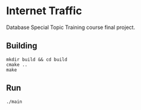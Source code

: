 # Internet Traffic

Database Special Topic Training course final project.

## Building

```
mkdir build && cd build
cmake ..
make
```

## Run

```
./main
```
